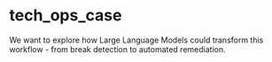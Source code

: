# tech_ops_case
We want to explore how Large Language Models could transform this workflow - from break detection to automated remediation.

